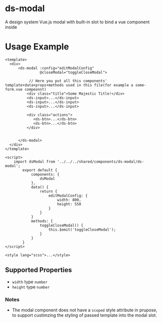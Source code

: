 # ds-modal
A design system Vue.js modal with built-in slot to bind a vue component inside

# Usage Example
```
<template>
  <div>
      <ds-modal :config="editModalConfig"
                @closeModal="toggleCloseModal">
                
           // Here you put all this components' template+data+props+methods used in this file(for example a some-form.vue compeonnt)
          <div class="title">Some Majestic Title!</div>
          <ds-input>...</ds-input>
          <ds-input>...</ds-input>
          <ds-input>...</ds-input>
          
          <div class="actions">
             <ds-btn>...</ds-btn>
             <ds-btn>...</ds-btn>
          </div>
          
          
      </ds-modal>
  </div>
</template>

<script>
    import dsModal from '../../../shared/components/ds-modal/ds-modal';
        export default {
            components: {
                dsModal
            },
            data() {
                return {
                    editModalConfig: {
      	                width: 800,
                        height: 550
                    }
                }
            }
            methods: {
                toggleCloseModal() {
                    this.$emit('toggleCloseModal');
                }
            }
        }
</script>

<style lang="scss">...</style>
```

## Supported Properties
- `width` type `number`
- `height` type `number`

### Notes
* The modal component does not have a `scoped` style attribute in prupose, to support custimzing the styling of passed template into the modal slot.
